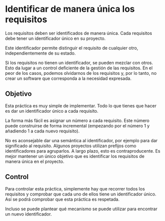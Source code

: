 Identificar de manera única los requisitos
==========================================

Los requisitos deben ser identificados de manera única. Cada requisitos debe tener un identificador único en su proyecto.

Este identificador permite distinguir el requisito de cualquier otro, independientemente de su estado.

Si los requisitos no tienen un identificador, se pueden mezclar con otros. Esto da lugar a un control deficiente de la gestión de las requisitos. En el peor de los casos, podemos olvidarnos de los requisitos y, por lo tanto, no crear un software que corresponda a la necesidad expresada.

Objetivo
--------

Esta práctica es muy simple de implementar. Todo lo que tienes que hacer es dar un identificador único a cada requisito.

La forma más fácil es asignar un número a cada requisito. Este número puede construirse de forma incremental (empezando por el número 1 y añadiendo 1 a cada nuevo requisito).

No es aconsejable dar una semántica al identificador, por ejemplo para dar significado al requisito. Algunos proyectos utilizan prefijos como identificadores para agruparlos. A largo plazo, esto es contraproducente. Es mejor mantener un único objetivo que es identificar los requisitos de manera única en el proyecto.

Control
--------

Para controlar esta práctica, simplemente hay que recorrer todos los requisitos y comprobar que cada uno de ellos tiene un identificador único. Así se podrá comprobar que esta práctica es respetada.

Incluso se puede plantear qué mecanismo se puede utilizar para encontrar un nuevo identificador.
